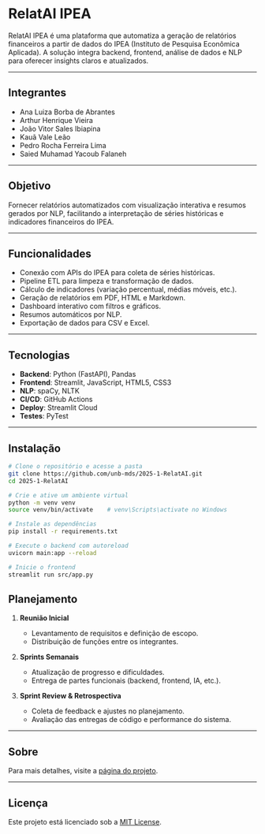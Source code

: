 # RelatAI IPEA

RelatAI IPEA é uma plataforma que automatiza a geração de relatórios financeiros a partir de dados do IPEA (Instituto de Pesquisa Econômica Aplicada). A solução integra backend, frontend, análise de dados e NLP para oferecer insights claros e atualizados.

---

## Integrantes

- Ana Luiza Borba de Abrantes
- Arthur Henrique Vieira
- João Vitor Sales Ibiapina
- Kauã Vale Leão
- Pedro Rocha Ferreira Lima
- Saied Muhamad Yacoub Falaneh

---

## Objetivo

Fornecer relatórios automatizados com visualização interativa e resumos gerados por NLP, facilitando a interpretação de séries históricas e indicadores financeiros do IPEA.

---

## Funcionalidades

- Conexão com APIs do IPEA para coleta de séries históricas.
- Pipeline ETL para limpeza e transformação de dados.
- Cálculo de indicadores (variação percentual, médias móveis, etc.).
- Geração de relatórios em PDF, HTML e Markdown.
- Dashboard interativo com filtros e gráficos.
- Resumos automáticos por NLP.
- Exportação de dados para CSV e Excel.

---

## Tecnologias

- **Backend**: Python (FastAPI), Pandas  
- **Frontend**: Streamlit, JavaScript, HTML5, CSS3  
- **NLP**: spaCy, NLTK  
- **CI/CD**: GitHub Actions  
- **Deploy**: Streamlit Cloud  
- **Testes**: PyTest  

---

## Instalação

```bash
# Clone o repositório e acesse a pasta
git clone https://github.com/unb-mds/2025-1-RelatAI.git
cd 2025-1-RelatAI

# Crie e ative um ambiente virtual
python -m venv venv
source venv/bin/activate    # venv\Scripts\activate no Windows

# Instale as dependências
pip install -r requirements.txt

# Execute o backend com autoreload
uvicorn main:app --reload

# Inicie o frontend
streamlit run src/app.py
```

## Planejamento

1. **Reunião Inicial**  
   - Levantamento de requisitos e definição de escopo.  
   - Distribuição de funções entre os integrantes.

2. **Sprints Semanais**  
   - Atualização de progresso e dificuldades.  
   - Entrega de partes funcionais (backend, frontend, IA, etc.).

3. **Sprint Review & Retrospectiva**  
   - Coleta de feedback e ajustes no planejamento.  
   - Avaliação das entregas de código e performance do sistema.

---


## Sobre

Para mais detalhes, visite a [página do projeto](https://unb-mds.github.io/2025-1-RelatAI/).

---

## Licença

Este projeto está licenciado sob a [MIT License](LICENSE).


